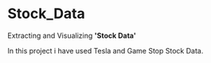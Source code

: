 # Stock_Data
Extracting and Visualizing **'Stock Data'**

In this project i have used Tesla and Game Stop Stock Data.
